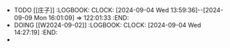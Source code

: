 - TODO [[庄子]]
  :LOGBOOK:
  CLOCK: [2024-09-04 Wed 13:59:36]--[2024-09-09 Mon 16:01:09] =>  122:01:33
  :END:
- DOING [[W2024-09-02]]
  :LOGBOOK:
  CLOCK: [2024-09-04 Wed 14:27:19]
  :END:
-